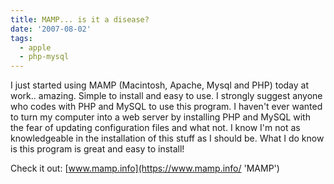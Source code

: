 ```yaml
---
title: MAMP... is it a disease?
date: '2007-08-02'
tags:
  - apple
  - php-mysql
---
```


I just started using MAMP (Macintosh, Apache, Mysql and PHP) today at work.. amazing. Simple to install and easy to use. I strongly suggest anyone who codes with PHP and MySQL to use this program. I haven't ever wanted to turn my computer into a web server by installing PHP and MySQL with the fear of updating configuration files and what not. I know I'm not as knowledgeable in the installation of this stuff as I should be. What I do know is this program is great and easy to install!

Check it out: [www.mamp.info](https://www.mamp.info/ 'MAMP')

